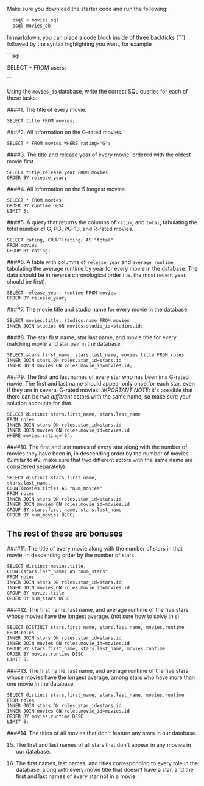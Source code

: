 Make sure you download the starter code and run the following:

```sh
  psql < movies.sql
  psql movies_db
```

In markdown, you can place a code block inside of three backticks (```) followed by the syntax highlighting you want, for example

\```sql

SELECT \* FROM users;

\```

Using the `movies_db` database, write the correct SQL queries for each of these tasks:

####1.  The title of every movie. 
```  
SELECT title FROM movies; 
```

####2.  All information on the G-rated movies. 
```
SELECT * FROM movies WHERE rating='G';
```

####3.  The title and release year of every movie, ordered with the oldest movie first.  
```
SELECT title,release_year FROM movies 
ORDER BY release_year; 
```
    
####4.  All information on the 5 longest movies.
```
SELECT * FROM movies
ORDER BY runtime DESC
LIMIT 5;
```
####5.  A query that returns the columns of `rating` and `total`, tabulating the total number of G, PG, PG-13, and R-rated movies.
```
SELECT rating, COUNT(rating) AS "total" 
FROM movies 
GROUP BY rating;
```
####6.  A table with columns of `release_year` and `average_runtime`, tabulating the average runtime by year for every movie in the database. The data should be in reverse chronological order (i.e. the most recent year should be first).
```
SELECT release_year, runtime FROM movies 
ORDER BY release_year; 
```
####7.  The movie title and studio name for every movie in the database.
```
SELECT movies.title, studios.name FROM movies
INNER JOIN studios ON movies.studio_id=studios.id;
```
####8.  The star first name, star last name, and movie title for every matching movie and star pair in the database.
```
SELECT stars.first_name, stars.last_name, movies.title FROM roles
INNER JOIN stars ON roles.star_id=stars.id
INNER JOIN movies ON roles.movie_id=movies.id; 
```
####9.  The first and last names of every star who has been in a G-rated movie. The first and last name should appear only once for each star, even if they are in several G-rated movies. *IMPORTANT NOTE*: it's possible that there can be two *different* actors with the same name, so make sure your solution accounts for that.
```
SELECT distinct stars.first_name, stars.last_name 
FROM roles
INNER JOIN stars ON roles.star_id=stars.id
INNER JOIN movies ON roles.movie_id=movies.id
WHERE movies.rating='G';
```
####10. The first and last names of every star along with the number of movies they have been in, in descending order by the number of movies. (Similar to #9, make sure that two different actors with the same name are considered separately).
```
SELECT distinct stars.first_name, 
stars.last_name, 
COUNT(movies.title) AS "num_movies" 
FROM roles
INNER JOIN stars ON roles.star_id=stars.id
INNER JOIN movies ON roles.movie_id=movies.id
GROUP BY stars.first_name, stars.last_name
ORDER BY num_movies DESC;
```
## The rest of these are bonuses

####11. The title of every movie along with the number of stars in that movie, in descending order by the number of stars.
```
SELECT distinct movies.title, 
COUNT(stars.last_name) AS "num_stars" 
FROM roles
INNER JOIN stars ON roles.star_id=stars.id
INNER JOIN movies ON roles.movie_id=movies.id
GROUP BY movies.title
ORDER BY num_stars DESC;
```
####12. The first name, last name, and average runtime of the five stars whose movies have the longest average.
(not sure how to solve this)
```
SELECT DISTINCT stars.first_name, stars.last_name, movies.runtime 
FROM roles
INNER JOIN stars ON roles.star_id=stars.id
INNER JOIN movies ON roles.movie_id=movies.id
GROUP BY stars.first_name, stars.last_name, movies.runtime
ORDER BY movies.runtime DESC
LIMIT 5; 
```
####13. The first name, last name, and average runtime of the five stars whose movies have the longest average, among stars who have more than one movie in the database.
```
SELECT distinct stars.first_name, stars.last_name, movies.runtime 
FROM roles
INNER JOIN stars ON roles.star_id=stars.id
INNER JOIN movies ON roles.movie_id=movies.id
ORDER BY movies.runtime DESC
LIMIT 5;
```
####14. The titles of all movies that don't feature any stars in our
    database.

15. The first and last names of all stars that don't appear in any movies in our database.

16. The first names, last names, and titles corresponding to every
    role in the database, along with every movie title that doesn't have a star, and the first and last names of every star not in a movie.
